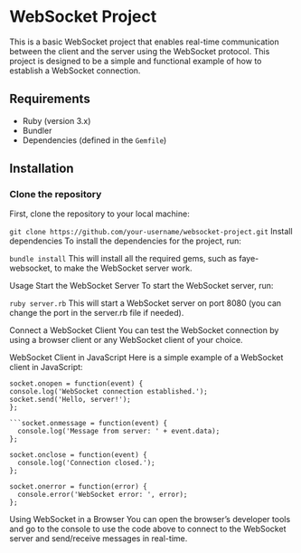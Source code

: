# WebSocket Project

This is a basic WebSocket project that enables real-time communication between the client and the server using the WebSocket protocol. This project is designed to be a simple and functional example of how to establish a WebSocket connection.

## Requirements

- Ruby (version 3.x)
- Bundler
- Dependencies (defined in the `Gemfile`)

## Installation

### Clone the repository

First, clone the repository to your local machine:

```git clone https://github.com/your-username/websocket-project.git```
Install dependencies
To install the dependencies for the project, run:

```bundle install```
This will install all the required gems, such as faye-websocket, to make the WebSocket server work.

Usage
Start the WebSocket Server
To start the WebSocket server, run:

```ruby server.rb```
This will start a WebSocket server on port 8080 (you can change the port in the server.rb file if needed).

Connect a WebSocket Client
You can test the WebSocket connection by using a browser client or any WebSocket client of your choice.

WebSocket Client in JavaScript
Here is a simple example of a WebSocket client in JavaScript:


```const socket = new WebSocket('ws://localhost:8080');
socket.onopen = function(event) {
console.log('WebSocket connection established.');
socket.send('Hello, server!');
};

```socket.onmessage = function(event) {
  console.log('Message from server: ' + event.data);
};

socket.onclose = function(event) {
  console.log('Connection closed.');
};

socket.onerror = function(error) {
  console.error('WebSocket error: ', error);
};
```
Using WebSocket in a Browser
You can open the browser’s developer tools and go to the console to use the code above to connect to the WebSocket server and send/receive messages in real-time.
